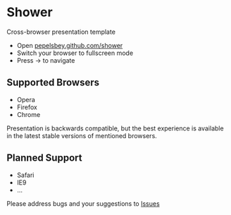 # Shower
Сross-browser presentation template

* Open [pepelsbey.github.com/shower](http://pepelsbey.github.com/shower/)
* Switch your browser to fullscreen mode
* Press → to navigate

## Supported Browsers

* Opera
* Firefox
* Chrome

Presentation is backwards compatible, but the best experience is available
in the latest stable versions of mentioned browsers.

## Planned Support

* Safari
* IE9
* …

Please address bugs and your suggestions to [Issues](http://github.com/pepelsbey/shower/issues)